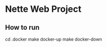Nette Web Project
=================

How to run
------------
cd .docker
make docker-up
make docker-down
